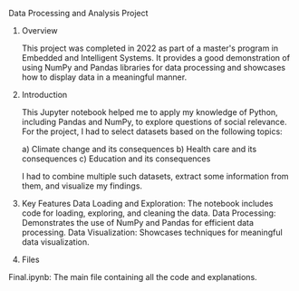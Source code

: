 Data Processing and Analysis Project

1. Overview

    This project was completed in 2022 as part of a master's program in Embedded and Intelligent Systems. It provides a good demonstration of using NumPy and Pandas libraries for data processing and showcases how to display data in a meaningful manner.

2. Introduction
   
    This Jupyter notebook helped me to apply my knowledge of Python, including Pandas and NumPy, to explore questions of social relevance. For the project, I had to select datasets based on the following topics:

    a) Climate change and its consequences
    b) Health care and its consequences
    c) Education and its consequences

      I had to combine multiple such datasets, extract some information from them, and visualize my findings.

3. Key Features
  Data Loading and Exploration: The notebook includes code for loading, exploring, and cleaning the data.
  Data Processing: Demonstrates the use of NumPy and Pandas for efficient data processing.
  Data Visualization: Showcases techniques for meaningful data visualization.
  
4. Files
   
  Final.ipynb: The main file containing all the code and explanations.
